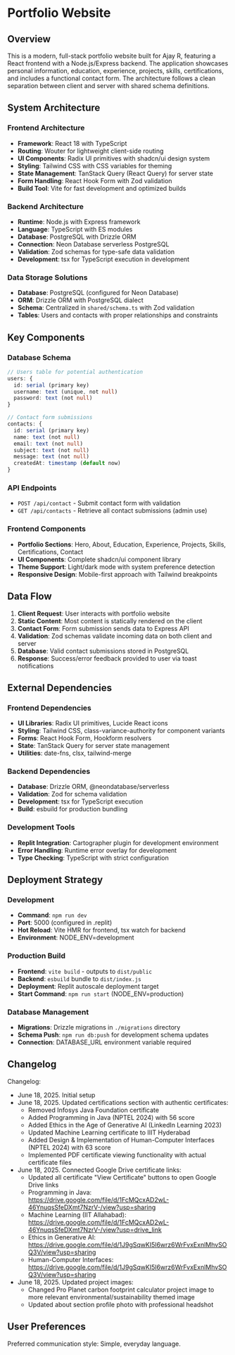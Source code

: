 # Portfolio Website

## Overview

This is a modern, full-stack portfolio website built for Ajay R, featuring a React frontend with a Node.js/Express backend. The application showcases personal information, education, experience, projects, skills, certifications, and includes a functional contact form. The architecture follows a clean separation between client and server with shared schema definitions.

## System Architecture

### Frontend Architecture
- **Framework**: React 18 with TypeScript
- **Routing**: Wouter for lightweight client-side routing
- **UI Components**: Radix UI primitives with shadcn/ui design system
- **Styling**: Tailwind CSS with CSS variables for theming
- **State Management**: TanStack Query (React Query) for server state
- **Form Handling**: React Hook Form with Zod validation
- **Build Tool**: Vite for fast development and optimized builds

### Backend Architecture
- **Runtime**: Node.js with Express framework
- **Language**: TypeScript with ES modules
- **Database**: PostgreSQL with Drizzle ORM
- **Connection**: Neon Database serverless PostgreSQL
- **Validation**: Zod schemas for type-safe data validation
- **Development**: tsx for TypeScript execution in development

### Data Storage Solutions
- **Database**: PostgreSQL (configured for Neon Database)
- **ORM**: Drizzle ORM with PostgreSQL dialect
- **Schema**: Centralized in `shared/schema.ts` with Zod validation
- **Tables**: Users and contacts with proper relationships and constraints

## Key Components

### Database Schema
```typescript
// Users table for potential authentication
users: {
  id: serial (primary key)
  username: text (unique, not null)
  password: text (not null)
}

// Contact form submissions
contacts: {
  id: serial (primary key)
  name: text (not null)
  email: text (not null)
  subject: text (not null)
  message: text (not null)
  createdAt: timestamp (default now)
}
```

### API Endpoints
- `POST /api/contact` - Submit contact form with validation
- `GET /api/contacts` - Retrieve all contact submissions (admin use)

### Frontend Components
- **Portfolio Sections**: Hero, About, Education, Experience, Projects, Skills, Certifications, Contact
- **UI Components**: Complete shadcn/ui component library
- **Theme Support**: Light/dark mode with system preference detection
- **Responsive Design**: Mobile-first approach with Tailwind breakpoints

## Data Flow

1. **Client Request**: User interacts with portfolio website
2. **Static Content**: Most content is statically rendered on the client
3. **Contact Form**: Form submission sends data to Express API
4. **Validation**: Zod schemas validate incoming data on both client and server
5. **Database**: Valid contact submissions stored in PostgreSQL
6. **Response**: Success/error feedback provided to user via toast notifications

## External Dependencies

### Frontend Dependencies
- **UI Libraries**: Radix UI primitives, Lucide React icons
- **Styling**: Tailwind CSS, class-variance-authority for component variants
- **Forms**: React Hook Form, Hookform resolvers
- **State**: TanStack Query for server state management
- **Utilities**: date-fns, clsx, tailwind-merge

### Backend Dependencies
- **Database**: Drizzle ORM, @neondatabase/serverless
- **Validation**: Zod for schema validation
- **Development**: tsx for TypeScript execution
- **Build**: esbuild for production bundling

### Development Tools
- **Replit Integration**: Cartographer plugin for development environment
- **Error Handling**: Runtime error overlay for development
- **Type Checking**: TypeScript with strict configuration

## Deployment Strategy

### Development
- **Command**: `npm run dev`
- **Port**: 5000 (configured in .replit)
- **Hot Reload**: Vite HMR for frontend, tsx watch for backend
- **Environment**: NODE_ENV=development

### Production Build
- **Frontend**: `vite build` - outputs to `dist/public`
- **Backend**: `esbuild` bundle to `dist/index.js`
- **Deployment**: Replit autoscale deployment target
- **Start Command**: `npm run start` (NODE_ENV=production)

### Database Management
- **Migrations**: Drizzle migrations in `./migrations` directory
- **Schema Push**: `npm run db:push` for development schema updates
- **Connection**: DATABASE_URL environment variable required

## Changelog

Changelog:
- June 18, 2025. Initial setup
- June 18, 2025. Updated certifications section with authentic certificates:
  - Removed Infosys Java Foundation certificate
  - Added Programming in Java (NPTEL 2024) with 56 score
  - Added Ethics in the Age of Generative AI (LinkedIn Learning 2023)
  - Updated Machine Learning certificate to IIIT Hyderabad
  - Added Design & Implementation of Human-Computer Interfaces (NPTEL 2024) with 63 score
  - Implemented PDF certificate viewing functionality with actual certificate files
- June 18, 2025. Connected Google Drive certificate links:
  - Updated all certificate "View Certificate" buttons to open Google Drive links
  - Programming in Java: https://drive.google.com/file/d/1FcMQcxAD2wL-46YnuqsSfeDXmt7NzrV-/view?usp=sharing
  - Machine Learning (IIT Allahabad): https://drive.google.com/file/d/1FcMQcxAD2wL-46YnuqsSfeDXmt7NzrV-/view?usp=drive_link
  - Ethics in Generative AI: https://drive.google.com/file/d/1J9gSqwKI5l6wrz6WrFvxExnlMhvSOQ3V/view?usp=sharing
  - Human-Computer Interfaces: https://drive.google.com/file/d/1J9gSqwKI5l6wrz6WrFvxExnlMhvSOQ3V/view?usp=sharing
- June 18, 2025. Updated project images:
  - Changed Pro Planet carbon footprint calculator project image to more relevant environmental/sustainability themed image
  - Updated about section profile photo with professional headshot

## User Preferences

Preferred communication style: Simple, everyday language.